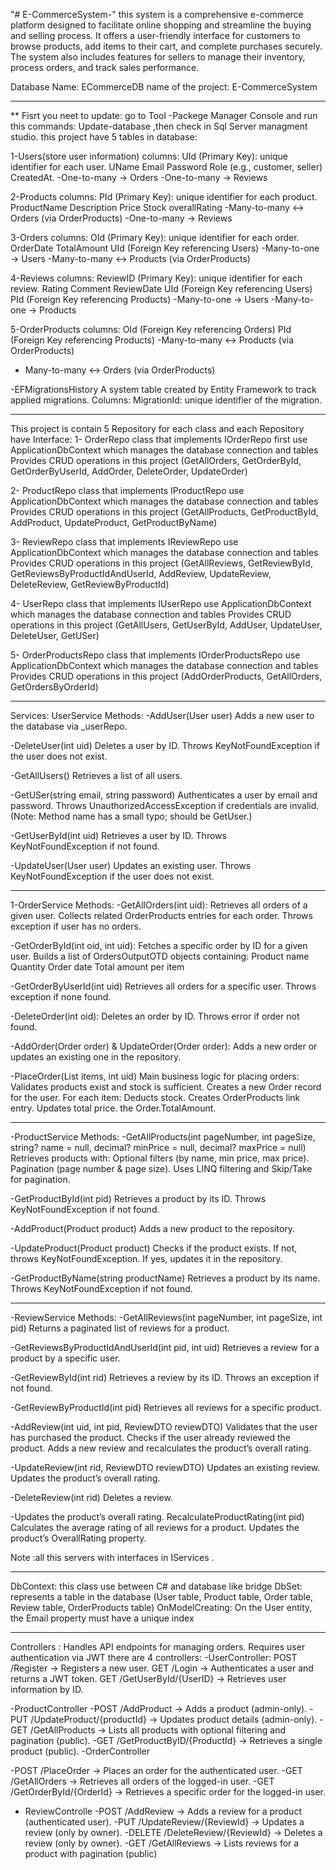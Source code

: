 ﻿"# E-CommerceSystem-" 
this system is a comprehensive e-commerce platform designed to facilitate online shopping and streamline the buying and selling process. 
It offers a user-friendly interface for customers to browse products, add items to their cart, 
and complete purchases securely. 
The system also includes features for sellers to manage their inventory,
process orders, and track sales performance.

Database Name: ECommerceDB
name of the project: E-CommerceSystem

-----------------------------------------------
 ** Fisrt you neet to update:
 go to Tool -Packege Manager Console and run this commands:
 Update-database ,then check in Sql Server managment studio.
 this project have 5 tables in database:

 1-Users(store user information)
 columns:
 UId (Primary Key): unique identifier for each user.
 UName
 Email
 Password
 Role (e.g., customer, seller)
 CreatedAt.
-One-to-many → Orders
-One-to-many → Reviews

2-Products
 columns:
 PId (Primary Key): unique identifier for each product.
 ProductName
 Description
 Price
 Stock
 overallRating
-Many-to-many ↔ Orders (via OrderProducts)
-One-to-many → Reviews

 3-Orders
 columns:
 OId (Primary Key): unique identifier for each order.
 OrderDate
 TotalAmount
 UId (Foreign Key referencing Users)
-Many-to-one → Users
-Many-to-many ↔ Products (via OrderProducts)

 4-Reviews
 columns:
 ReviewID (Primary Key): unique identifier for each review.
 Rating
 Comment
 ReviewDate
 UId (Foreign Key referencing Users)
 PId (Foreign Key referencing Products)
-Many-to-one → Users
-Many-to-one → Products 

 5-OrderProducts 
 columns:
 OId (Foreign Key referencing Orders)
 PId (Foreign Key referencing Products)
 -Many-to-many ↔ Products (via OrderProducts)
- Many-to-many ↔ Orders (via OrderProducts)
 
 -EFMigrationsHistory
A system table created by Entity Framework to track applied migrations.
Columns:
MigrationId: unique identifier of the migration.

-------------------------------------------------------
This project is contain 5 Repository for each class and each Repository have Interface:
1- OrderRepo class that implements IOrderRepo
first use ApplicationDbContext which manages the database connection and tables
Provides CRUD operations in this project (GetAllOrders, GetOrderById, GetOrderByUserId, AddOrder, DeleteOrder, UpdateOrder)

2- ProductRepo class that implements IProductRepo
use ApplicationDbContext which manages the database connection and tables
Provides CRUD operations in this project (GetAllProducts, GetProductById, AddProduct, UpdateProduct, GetProductByName)

3- ReviewRepo class that implements IReviewRepo
use ApplicationDbContext which manages the database connection and tables
Provides CRUD operations in this project (GetAllReviews, GetReviewById, GetReviewsByProductIdAndUserId, AddReview, UpdateReview, DeleteReview, GetReviewByProductId)

4- UserRepo class that implements IUserRepo
use ApplicationDbContext which manages the database connection and tables
Provides CRUD operations in this project (GetAllUsers, GetUserById, AddUser, UpdateUser, DeleteUser, GetUSer)

5- OrderProductsRepo class that implements IOrderProductsRepo
use ApplicationDbContext which manages the database connection and tables
Provides CRUD operations in this project (AddOrderProducts, GetAllOrders, GetOrdersByOrderId)

------------------------------------------------------------

Services:
UserService
Methods:
-AddUser(User user)
Adds a new user to the database via _userRepo.

-DeleteUser(int uid)
Deletes a user by ID.
Throws KeyNotFoundException if the user does not exist.

-GetAllUsers()
Retrieves a list of all users.

-GetUSer(string email, string password)
Authenticates a user by email and password.
Throws UnauthorizedAccessException if credentials are invalid.
(Note: Method name has a small typo; should be GetUser.)

-GetUserById(int uid)
Retrieves a user by ID.
Throws KeyNotFoundException if not found.

-UpdateUser(User user)
Updates an existing user.
Throws KeyNotFoundException if the user does not exist.

**********************************
1-OrderService
Methods:
-GetAllOrders(int uid):
Retrieves all orders of a given user.
Collects related OrderProducts entries for each order.
Throws exception if user has no orders.

-GetOrderById(int oid, int uid):
Fetches a specific order by ID for a given user.
Builds a list of OrdersOutputOTD objects containing:
Product name
Quantity
Order date
Total amount per item

-GetOrderByUserId(int uid)
Retrieves all orders for a specific user.
Throws exception if none found.

-DeleteOrder(int oid):
Deletes an order by ID.
Throws error if order not found.

-AddOrder(Order order) & UpdateOrder(Order order):
Adds a new order or updates an existing one in the repository.

-PlaceOrder(List<OrderItemDTO> items, int uid)
Main business logic for placing orders:
Validates products exist and stock is sufficient.
Creates a new Order record for the user.
For each item:
Deducts stock.
  Creates OrderProducts link entry.
  Updates total price.
  the Order.TotalAmount.
************************************
-ProductService
Methods:
-GetAllProducts(int pageNumber, int pageSize, string? name = null, decimal? minPrice = null, decimal? maxPrice = null)
Retrieves products with:
Optional filters (by name, min price, max price).
Pagination (page number & page size).
Uses LINQ filtering and Skip/Take for pagination.

-GetProductById(int pid)
Retrieves a product by its ID.
Throws KeyNotFoundException if not found.

-AddProduct(Product product)
Adds a new product to the repository.

-UpdateProduct(Product product)
Checks if the product exists.
If not, throws KeyNotFoundException.
If yes, updates it in the repository.

-GetProductByName(string productName)
Retrieves a product by its name.
Throws KeyNotFoundException if not found.

******************************************

-ReviewService
Methods:
-GetAllReviews(int pageNumber, int pageSize, int pid)
Returns a paginated list of reviews for a product.

-GetReviewsByProductIdAndUserId(int pid, int uid)
Retrieves a review for a product by a specific user.

-GetReviewById(int rid)
Retrieves a review by its ID. Throws an exception if not found.

-GetReviewByProductId(int pid)
Retrieves all reviews for a specific product.

-AddReview(int uid, int pid, ReviewDTO reviewDTO)
Validates that the user has purchased the product.
Checks if the user already reviewed the product.
Adds a new review and recalculates the product’s overall rating.

-UpdateReview(int rid, ReviewDTO reviewDTO)
Updates an existing review.
Updates the product’s overall rating.

-DeleteReview(int rid)
Deletes a review.

-Updates the product’s overall rating.
RecalculateProductRating(int pid)
Calculates the average rating of all reviews for a product.
Updates the product’s OverallRating property.

Note :all this servers with interfaces in IServices .

----------------------------------------------------------
DbContext:
this class use between C# and database like bridge
DbSet: represents a table in the database (User table, Product table, Order table, Review table, OrderProducts table)
OnModelCreating:
On the User entity, the Email property must have a unique index

------------------------------------------------------------
Controllers :
Handles API endpoints for managing orders. 
Requires user authentication via JWT
 there are 4 controllers:
-UserController:
POST /Register → Registers a new user.
GET /Login → Authenticates a user and returns a JWT token.
GET /GetUserById/{UserID} → Retrieves user information by ID.

-ProductController
-POST /AddProduct → Adds a product (admin-only).
-PUT /UpdateProduct/{productId} → Updates product details (admin-only).
-GET /GetAllProducts → Lists all products with optional filtering and pagination (public).
-GET /GetProductByID/{ProductId} → Retrieves a single product (public).
-OrderController

-POST /PlaceOrder → Places an order for the authenticated user.
-GET /GetAllOrders → Retrieves all orders of the logged-in user.
-GET /GetOrderById/{OrderId} → Retrieves a specific order for the logged-in user.

- ReviewControlle 
-POST /AddReview → Adds a review for a product (authenticated user).
-PUT /UpdateReview/{ReviewId} → Updates a review (only by owner).
-DELETE /DeleteReview/{ReviewId} → Deletes a review (only by owner).
-GET /GetAllReviews → Lists reviews for a product with pagination (public)









